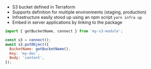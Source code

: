 - S3 bucket defined in Terraform
- Supports definition for multiple environments (staging, production)
- Infrastructure easily stood up using an npm script `yarn infra up`
- Embed in server applications by linking to the package

```javascript
import { getBucketName, connect } from 'my-s3-module';

const s3 = connect();
await s3.putObject({
  BucketName: getBucketName(),
  Key: 'my-doc',
  Body: 'content',
});
```
